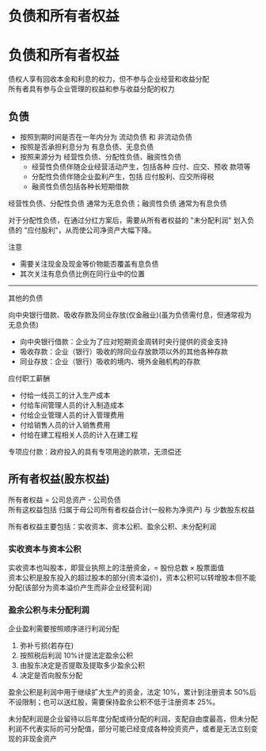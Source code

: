 # 负债和所有者权益
# 负债和所有者权益

债权人享有回收本金和利息的权力，但不参与企业经营和收益分配 <br>
所有者具有参与企业管理的权益和参与收益分配的权力

## 负债

-   按照到期时间是否在一年内分为 流动负债 和 非流动负债
-   按照是否承担利息分为 有息负债、无息负债
-   按照来源分为 经营性负债、分配性负债、融资性负债
    -   经营性负债伴随企业经营活动产生，包括各种 应付、应交、预收 款项等
    -   分配性负债伴随企业盈利产生，包括 应付股利、应交所得税
    -   融资性负债包括各种长短期借款

经营性负债、分配性负债 通常为无息负债；融资性负债 通常为有息负债

对于分配性负债，在通过分红方案后，需要从所有者权益的 "未分配利润" 划入负债的 "应付股利"，从而使公司净资产大幅下降。

注意

-   需要关注现金及现金等价物能否覆盖有息负债
-   其次关注有息负债比例在同行业中的位置

---

其他的负债

向中央银行借款、吸收存款及同业存放(仅金融业)(虽为负债需付息，但通常视为无息负债)

-   向中央银行借款：企业为了应对短期资金周转时央行提供的资金支持
-   吸收存款：企业（银行）吸收的除同业存放款项以外的其他各种存款
-   同业存放：企业（银行）吸收的境内、境外金融机构的存款

应付职工薪酬

-   付给一线员工的计入生产成本
-   付给车间管理人员的计入制造成本
-   付给企业管理人员的计入管理费用
-   付给销售人员的计入销售费用
-   付给在建工程相关人员的计入在建工程

专项应付款：政府投入的具有专项用途的款项，无须偿还

## 所有者权益(股东权益)

所有者权益 = 公司总资产 - 公司负债 <br>
所有这权益包括 归属于母公司所有者权益合计(一般称为净资产) 与 少数股东权益

所有者权益主要包括：实收资本、资本公积、盈余公积、未分配利润

### 实收资本与资本公积

实收资本也叫股本，即营业执照上的注册资金，= 股份总数 × 股票面值<br>
资本公积是股东投入的超过股本的部分(资本溢价)，资本公积可以转增股本但不能分配(该部分为资本溢价产生而非企业经营利润)

### 盈余公积与未分配利润

企业盈利需要按照顺序进行利润分配

1. 弥补亏损(若存在)
2. 按照税后利润 10%计提法定盈余公积
3. 由股东决定是否提取及提取多少盈余公积
4. 决定是否向股东分配

盈余公积是利润中用于继续扩大生产的资金，法定 10%，累计到注册资本 50%后不设限制；也可以送红股，需要保持盈余公积不低于注册资本 25%。

未分配利润是企业留待以后年度分配或待分配的利润，支配自由度最高，但未分配利润不代表实际的可分配值，部分可能已经变成各种投资资产，或者是无法立刻变现的非现金资产
